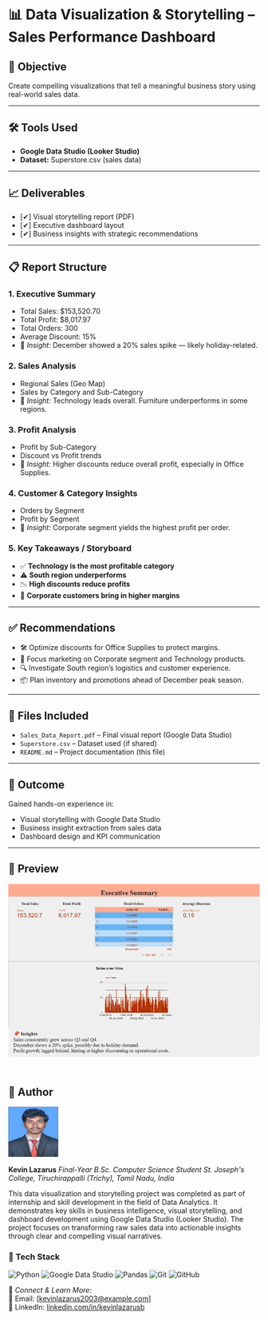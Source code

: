 # 📊 Data Visualization & Storytelling – Sales Performance Dashboard

## 🎯 Objective
Create compelling visualizations that tell a meaningful business story using real-world sales data.

---

## 🛠 Tools Used
- **Google Data Studio (Looker Studio)**
- **Dataset:** Superstore.csv (sales data)

---

## 📈 Deliverables
- [✔] Visual storytelling report (PDF)
- [✔] Executive dashboard layout
- [✔] Business insights with strategic recommendations

---

## 📋 Report Structure

### 1. Executive Summary
- Total Sales: $153,520.70
- Total Profit: $8,017.97
- Total Orders: 300
- Average Discount: 15%
- 📌 *Insight:* December showed a 20% sales spike — likely holiday-related.

### 2. Sales Analysis
- Regional Sales (Geo Map)
- Sales by Category and Sub-Category
- 📌 *Insight:* Technology leads overall. Furniture underperforms in some regions.

### 3. Profit Analysis
- Profit by Sub-Category
- Discount vs Profit trends
- 📌 *Insight:* Higher discounts reduce overall profit, especially in Office Supplies.

### 4. Customer & Category Insights
- Orders by Segment
- Profit by Segment
- 📌 *Insight:* Corporate segment yields the highest profit per order.

### 5. Key Takeaways / Storyboard
- ✅ **Technology is the most profitable category**
- ⚠️ **South region underperforms**
- 📉 **High discounts reduce profits**
- 🎯 **Corporate customers bring in higher margins**

---

## ✅ Recommendations
- 🛠 Optimize discounts for Office Supplies to protect margins.
- 🎯 Focus marketing on Corporate segment and Technology products.
- 🔍 Investigate South region’s logistics and customer experience.
- 📦 Plan inventory and promotions ahead of December peak season.

---

## 📎 Files Included
- `Sales_Data_Report.pdf` – Final visual report (Google Data Studio)
- `Superstore.csv` – Dataset used (if shared)
- `README.md` – Project documentation (this file)

---

## 🙌 Outcome
Gained hands-on experience in:
- Visual storytelling with Google Data Studio
- Business insight extraction from sales data
- Dashboard design and KPI communication

---

## 📌 Preview
![Dashboard Preview](./Sales_Data_Report.gif)

## 🧠 Author

<p>                                                    
  <img src="./kevin.jpg" width="100" height="100">         
</p>                                                      

**Kevin Lazarus**
*Final-Year B.Sc. Computer Science Student*
*St. Joseph's College, Tiruchirappalli (Trichy), Tamil Nadu, India*

This data visualization and storytelling project was completed as part of internship and skill development in the field of Data Analytics. It demonstrates key skills in business intelligence, visual storytelling, and dashboard development using Google Data Studio (Looker Studio). The project focuses on transforming raw sales data into actionable insights through clear and compelling visual narratives.

### 💼 Tech Stack
![Python](https://img.shields.io/badge/-Python-3776AB?style=flat&logo=python&logoColor=white)
![Google Data Studio](https://img.shields.io/badge/-Google%20Data%20Studio-4285F4?style=flat&logo=googleanalytics&logoColor=white)
![Pandas](https://img.shields.io/badge/-Pandas-150458?style=flat&logo=pandas)
![Git](https://img.shields.io/badge/-Git-F05032?style=flat&logo=git&logoColor=white)
![GitHub](https://img.shields.io/badge/-GitHub-181717?style=flat&logo=github)

🔗 *Connect & Learn More:*  
📧 Email: [kevinlazarus2003@example.com]  
🔗 LinkedIn: [linkedin.com/in/kevinlazarusb](https://www.linkedin.com/in/kevinlazarusb)

